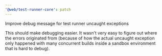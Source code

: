 ```yaml
---
'@web/test-runner-core': patch
---
```


Improve debug message for test runner uncaught exceptions

This should make debugging easier. It wasn't very easy to figure out
where the errors originated from (because of how the actual uncaught
exception only happened with many concurrent builds inside a sandbox
environment that is hard to debug).
